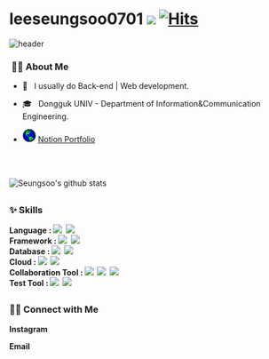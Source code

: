 # leeseungsoo0701&nbsp;<img src="https://github.com/npnppn/npnppn/blob/main/aing_eyes.gif" width="40px"> [![Hits](https://hits.seeyoufarm.com/api/count/incr/badge.svg?url=https%3A%2F%2Fgithub.com%2Fleeseungsoo0701%2Fhit-counter&count_bg=%2379C83D&title_bg=%23555555&icon=&icon_color=%23E7E7E7&title=hits&edge_flat=false)](https://hits.seeyoufarm.com)

![header](https://capsule-render.vercel.app/api?type=waving&color=gradient&height=200&section=header&text=SeungSoo's%20Github&fontSize=40&fontAlign=50&fontAlignY=40)

### &nbsp;👩‍💻 About Me
- 🤔  &nbsp; I usually do Back-end | Web development.

- 🎓   &nbsp; Dongguk UNIV - Department of Information&Communication Engineering.

- <img src="https://github.com/Kinetic27/Kinetic27/blob/master/earth.gif" width="24px"> [Notion Portfolio](https://chivalrous-dog-9bd.notion.site/Why-5ce2383835dc462895b1e150779de17c)

<br>

<br>

![Seungsoo's github stats](https://github-readme-stats.vercel.app/api?username=leeseungsoo0701&show_icons=true&theme=synthwave)&nbsp;



<h2>
  
### ✨ Skills
<!-- <img src="https://img.shields.io/badge/이름-컬러?style=flat&logo=이름&logoColor=white"/> -->
<b>Language<b> : <img src="https://img.shields.io/badge/Java-007396?style=flat&logo=Java&logoColor=white"/>&nbsp;
<img src="https://img.shields.io/badge/Python-3776AB?style=flat&logo=Python&logoColor=white"/>&nbsp;
<br>
<b>Framework<b> : <img src="https://img.shields.io/badge/Spring Boot-6DB33F?style=flat-square&logo=Spring Boot&logoColor=white"/>&nbsp;
<img src="https://img.shields.io/badge/Django-092E20?style=flat-square&logo=django&logoColor=white"/>
<br>
<b>Database<b> : <img src="https://img.shields.io/badge/MySQL-4479A1?style=flat-square&logo=MySQL&logoColor=white"/>&nbsp;
<img src="https://img.shields.io/badge/Redis-white?style=flat-square&logo=Redis&logoColor=#DC382D"/>
<br>
<b>Cloud<b> :  <img src="https://img.shields.io/badge/Amazon AWS-232F3E?style=flat-square&logo=Amazon AWS&logoColor=#232F3E"/>&nbsp;
 <img src="https://img.shields.io/badge/Amazon S3-white?style=flat-square&logo=Amazon S3&logoColor=#white"/>
<br>
<b>Collaboration Tool<b> : <img src="https://img.shields.io/badge/Notion-000000?style=flat&logo=Notion&logoColor=white"/>&nbsp;
 <img src="https://img.shields.io/badge/Github-181717?style=flat-square&logo=Github&logoColor=white"/>&nbsp;
 <img src="https://img.shields.io/badge/Slack-4A154B?style=flat-square&logo=slack&logoColor=white"/>
<br>
<b>Test Tool<b> :  <img src="https://img.shields.io/badge/APACHE JMETER-D22128?style=flat-square&logo=apache jmeter&logoColor=white">&nbsp;
<img src="https://img.shields.io/badge/POSTMAN-FF6C37?style=flat-square&logo=postman&logoColor=white">  

</h2>

<h2>

### 🤝🏻 Connect with Me
Instagram

Email


<!-- <h2>
  
### <img src="https://github.com/Kinetic27/Kinetic27/blob/master/earth.gif" width="24px"> [Portfolio](https://cheddar-dollar-d16.notion.site/497ac6c432c743848f33fdd58a0285ac)

</h2> -->


<!-- <h2>
  
### 💻 BOJ
[![solved.ac tier](http://mazassumnida.wtf/api/generate_badge?boj=npnppn)](https://solved.ac/npnppn)
![mazandi profile](http://mazandi.herokuapp.com/api?handle=npnppn&theme=cold) -->
  
</h2>

<!--

**** is a ✨ _special_ ✨ repository because its `README.md` (this file) appears on your GitHub profile.

Here are some ideas to get you started:

- 🔭 I’m currently working on ...
- 🌱 I’m currently learning ...
- 👯 I’m looking to collaborate on ...
- 🤔 I’m looking for help with ...
- 💬 Ask me about ...
- 📫 How to reach me: ...
- 😄 Pronouns: ...
- ⚡ Fun fact: ...
-->

